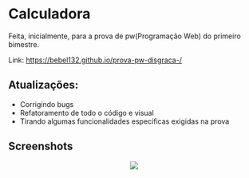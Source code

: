 
#  Calculadora

Feita, inicialmente, para a prova de pw(Programação Web) do primeiro bimestre.

Link: https://bebel132.github.io/prova-pw-disgraca-/





## Atualizações:

- Corrigindo bugs
- Refatoramento de todo o código e visual
- Tirando algumas funcionalidades específicas exigidas na prova



## Screenshots

<p align="center">
  <img src="https://media.discordapp.net/attachments/805860115814940713/996880391619223613/unknown.png?width=409&height=409" />
</p>

